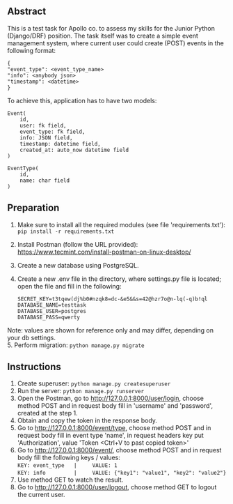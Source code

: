 Abstract
--------
This is a test task for Apollo co. to assess my skills for the Junior Python (Django/DRF) position.
The task itself was to create a simple event management system, where current user could create (POST) events in the following format:
    
    {
    "event_type": <event_type_name>
    "info": <anybody json>
    "timestamp": <datetime>
    }
    
To achieve this, application has to have two models:
    
    Event(
        id, 
        user: fk field, 
        event_type: fk field, 
        info: JSON field, 
        timestamp: datetime field, 
        created_at: auto_now datetime field
    ) 
    
    EventType(
        id, 
        name: char field
    )

Preparation
----------
1. Make sure to install all the required modules (see file 'requirements.txt'):
`pip install -r requirements.txt`
2. Install Postman (follow the URL provided):
https://www.tecmint.com/install-postman-on-linux-desktop/
3. Create a new database using PostgreSQL.
4. Create a new .env file in the directory, where settings.py file is located; open the file and fill in the following:
    
    `SECRET_KEY=t3tqew(dj%b0#nzqk8=dc-&e5&&s=42@hzr7o@n-lq(-q)b!ql`  
    `DATABASE_NAME=testtask`  
    `DATABASE_USER=postgres`  
    `DATABASE_PASS=qwerty`  
    
Note: values are shown for reference only and may differ, depending on your db settings.  
5. Perform migration:
    `python manage.py migrate`

Instructions
------------
1. Create superuser:
    `python manage.py createsuperuser`
2. Run the server:
    `python manage.py runserver`
3. Open the Postman, go to http://127.0.0.1:8000/user/login, choose method POST and in request body fill in 'username' and 'password', created at the step 1.
4. Obtain and copy the token in the response body.
5. Go to http://127.0.0.1:8000/event/type, choose method POST and in request body fill in event type 'name', in request headers key put 'Authorization', value 'Token <Ctrl+V to past copied token>'
6. Go to http://127.0.0.1:8000/event/, choose method POST and in request body fill the following keys / values:  
    `KEY: event_type   |     VALUE: 1`   
    `KEY: info         |     VALUE: {"key1": "value1", "key2": "value2"}`   
7. Use method GET to watch the result.
8. Go to http://127.0.0.1:8000/user/logout, choose method GET to logout the current user.



